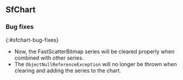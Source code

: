 ## SfChart

### Bug fixes
{:#sfchart-bug-fixes}

* Now, the FastScatterBitmap series will be cleared properly when combined with other series.
* The `ObjectNullReferenceException` will no longer be thrown when clearing and adding the series to the chart.